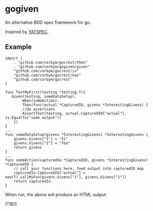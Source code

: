 # gogiven
An alternative BDD spec framework for go.

Inspired by [YATSPEC](https://github.com/bodar/yatspec).

## Example
```
import (
	. "github.com/corbym/gocrest/then"
	. "github.com/corbym/gogiven/given"
	"github.com/corbym/gocrest/is"
	"github.com/corbym/gocrest/has"
	"github.com/corbym/gocrest"
)

func TestMyFirst(testing *testing.T){
   Given(testing, someDataSetup).
        When(someAction).
        Then(func(actual *CapturedIO, givens *InterestingGivens) {
        //do assertions
        AssertThat(testing, actual.CapturedIO["actual"], is.EqualTo("some output"))
    })
}
...
func someDataSetup(givens *InterestingGivens) *InterestingGivens {
    givens.Givens["1"] = "hi"
    givens.Givens["2"] = "foo"
    return givens
}
...
func someAction(capturedIo *CapturedIO, givens *InterestingGivens) *CapturedIO {
    // call your functions here, feed output into capturedIO map
    capturedIo.CapturedIO["actual"] = new(T).callMyFun(givens.Givens["1"], givens.Givens["2"])
    return capturedIo
}
```

When run, the above will produce an HTML output:

(TBD)
